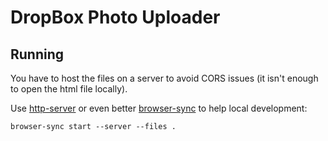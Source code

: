 # DropBox Photo Uploader


## Running

You have to host the files on a server to avoid CORS issues (it isn't enough to open the html file locally).

Use [http-server](https://www.npmjs.com/package/http-server) or even better [browser-sync](https://www.npmjs.com/package/browser-sync) to help local development:

```shell
browser-sync start --server --files .
```